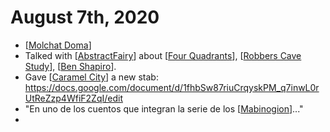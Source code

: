 # August 7th, 2020
- [[Molchat Doma]]
- Talked with [[AbstractFairy]] about [[Four Quadrants]], [[Robbers Cave Study]], [[Ben Shapiro]].
- Gave [[Caramel City]] a new stab: https://docs.google.com/document/d/1fhbSw87riuCrqyskPM_q7inwL0rUtReZzp4WfiF2ZqI/edit
- "En uno de los cuentos que integran la serie de los [[Mabinogion]]..." 
- 

[//begin]: # "Autogenerated link references for markdown compatibility"
[Molchat Doma]: ../molchat-doma.md "Molchat Doma"
[AbstractFairy]: ../abstractfairy.md "AbstractFairy"
[Four Quadrants]: ../four-quadrants.md "Four Quadrants"
[Robbers Cave Study]: ../robbers-cave-study.md "Robbers Cave Study"
[Ben Shapiro]: ../ben-shapiro.md "Ben Shapiro"
[Caramel City]: ../caramel-city.md "Caramel City"
[Mabinogion]: ../mabinogion.md "Mabinogion"
[//end]: # "Autogenerated link references"